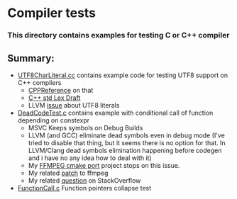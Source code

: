 # Compiler tests

### This directory contains examples for testing C or C++ compiler
## Summary:

- [UTF8CharLiteral.cc](./UTF8CharLiteral.cc)
  contains example code for testing UTF8 support on C++ compilers
  - [CPPReference](https://en.cppreference.com/w/cpp/language/character_literal) on that
  - [C++ std Lex Draft](https://eel.is/c++draft/lex.ccon#1)
  - LLVM [issue](https://github.com/llvm/llvm-project/issues/15471) about UTF8 literals
- [DeadCodeTest.c](./DeadCodeTest.c) contains example with conditional call of function depending on constexpr
  - MSVC Keeps symbols on Debug Builds
  - LLVM (and GCC) eliminate dead symbols even in debug mode (I've tried to disable that thing, but it seems there is no option for that. In LLVM/Clang dead symbols elimination happening before codegen and i have no any idea how to deal with it)
  - My [FFMPEG cmake port](https://github.com/Pawday/ffmpeg-cmake) project stops on this issue. 
  - My related [patch](http://ffmpeg.org/pipermail/ffmpeg-devel/2023-January/305899.html) to ffmpeg
  - My related [question](https://stackoverflow.com/questions/71728589/why-do-ffmpeg-developers-use-runtime-if-with-macrofied-condition) on StackOverflow
- [FunctionCall.c](./FunctionCall.c) Function pointers collapse test